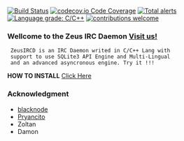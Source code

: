 [![Build Status](https://travis-ci.org/Pryancito/zeusircd.svg?branch=master)](https://github.com/Pryancito/zeusircd)
[![codecov.io Code Coverage](https://codecov.io/github/Pryancito/zeusircd/coverage.svg?branch=master)](https://github.com/Pryancito/zeusircd)
[![Total alerts](https://img.shields.io/lgtm/alerts/g/Pryancito/zeusircd.svg?logo=lgtm&logoWidth=18)](https://lgtm.com/projects/g/Pryancito/zeusircd/alerts/)
[![Language grade: C/C++](https://img.shields.io/lgtm/grade/cpp/g/Pryancito/zeusircd.svg?logo=lgtm&logoWidth=18)](https://lgtm.com/projects/g/Pryancito/zeusircd/context:cpp)
[![contributions welcome](https://img.shields.io/badge/contributions-welcome-brightgreen.svg?style=flat)](https://github.com/Pryancito/zeusircd/issues)

### Wellcome to the Zeus IRC Daemon [Visit us!](http://www.zeusircd.net)

~~~
 ZeusIRCD is an IRC Daemon writed in C/C++ Lang with
 support to use SQLite3 API Engine and Multi-Lingual
 and an advanced asyncronous engine. Try it !!!
~~~

__HOW TO INSTALL__ [Click Here](http://www.zeusircd.net)

### Acknowledgment

- [blacknode](https://github.com/blacknode/)
- [Pryancito](https://github.com/Pryancito/)
- Zoltan
- Damon
